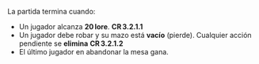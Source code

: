La partida termina cuando:
- Un jugador alcanza **20 lore**.  **CR 3.2.1.1**  
- Un jugador debe robar y su mazo está **vacío** (pierde). Cualquier acción pendiente se **elimina**   **CR 3.2.1.2**
- El último jugador en abandonar la mesa gana.
